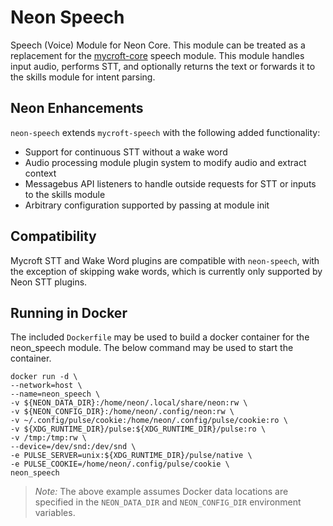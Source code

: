 # Neon Speech
Speech (Voice) Module for Neon Core. This module can be treated as a replacement for the
[mycroft-core](https://github.com/MycroftAI/mycroft-core) speech module. This module handles input audio, performs STT, 
and optionally returns the text or forwards it to the skills module for intent parsing.

## Neon Enhancements
`neon-speech` extends `mycroft-speech` with the following added functionality:
* Support for continuous STT without a wake word
* Audio processing module plugin system to modify audio and extract context
* Messagebus API listeners to handle outside requests for STT or inputs to the skills module
* Arbitrary configuration supported by passing at module init


## Compatibility
Mycroft STT and Wake Word plugins are compatible with `neon-speech`, with the exception of skipping wake words,
which is currently only supported by Neon STT plugins.

## Running in Docker
The included `Dockerfile` may be used to build a docker container for the neon_speech module. The below command may be used
to start the container.

```shell
docker run -d \
--network=host \
--name=neon_speech \
-v ${NEON_DATA_DIR}:/home/neon/.local/share/neon:rw \
-v ${NEON_CONFIG_DIR}:/home/neon/.config/neon:rw \
-v ~/.config/pulse/cookie:/home/neon/.config/pulse/cookie:ro \ 
-v ${XDG_RUNTIME_DIR}/pulse:${XDG_RUNTIME_DIR}/pulse:ro \
-v /tmp:/tmp:rw \
--device=/dev/snd:/dev/snd \
-e PULSE_SERVER=unix:${XDG_RUNTIME_DIR}/pulse/native \
-e PULSE_COOKIE=/home/neon/.config/pulse/cookie \
neon_speech
```

>*Note:* The above example assumes Docker data locations are specified in the `NEON_DATA_DIR` and `NEON_CONFIG_DIR`
> environment variables.

